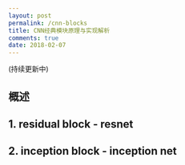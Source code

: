 ```yaml
---
layout: post
permalink: /cnn-blocks
title: CNN经典模块原理与实现解析
comments: true
date: 2018-02-07
---
```


(持续更新中)

## 概述

## 1. residual block - resnet
## 2. inception block - inception net